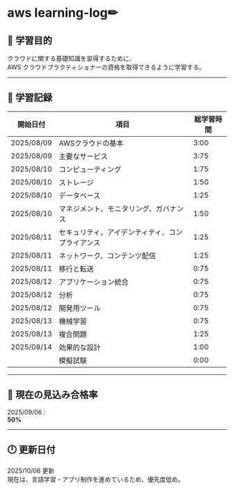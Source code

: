 # aws learning-log✏


## 🎯 学習目的
クラウドに関する基礎知識を習得するために、<br>
AWS クラウドプラクティショナーの資格を取得できるように学習する。

---

## 📅 学習記録

| 開始日付 | 項目 | 総学習時間 |
|------|------|------|
| 2025/08/09 | AWSクラウドの基本 | 3:00 |
| 2025/08/09 | 主要なサービス | 3:75 |
| 2025/08/10 | コンピューティング | 1:75 |
| 2025/08/10 | ストレージ | 1:50 |
| 2025/08/10 | データベース | 1:25 |
| 2025/08/10 | マネジメント、モニタリング、ガバナンス | 1:50 |
| 2025/08/11 | セキュリティ、アイデンティティ、コンプライアンス | 1:25 |
| 2025/08/11 | ネットワーク、コンテンツ配信 | 1:25 |
| 2025/08/11 | 移行と転送 | 0:75 |
| 2025/08/12 | アプリケーション統合 | 0:75 |
| 2025/08/12 | 分析 | 0:75 |
| 2025/08/12 | 開発用ツール | 0:75 |
| 2025/08/13 | 機械学習 | 0:75 |
| 2025/08/13 | 複合問題 | 1:25 |
| 2025/08/14 | 効果的な設計 | 1:00 |
|  | 模擬試験 | 0:00 |

---

## 📜 現在の見込み合格率

2025/09/06 : <br>
**50%**

---

## 🕛 更新日付

2025/10/06 更新 <br>
現在は、言語学習・アプリ制作を進めているため、優先度低め。

